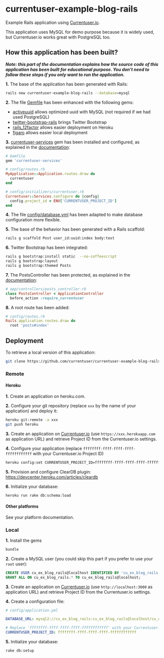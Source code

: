 # currentuser-example-blog-rails
Example Rails application using [Currentuser.io](http://www.currentuser.io).

This application uses MySQL for demo purpose because it is widely used, but Currentuser.io works great with PostgreSQL too.

## How this application has been built?

_**Note: this part of the documentation explains how the source code of this application has been built for educational purpose.
You don't need to follow these steps if you only want to run the application.**_

**1.** The base of the application has been generated with Rails:

```sh
rails new currentuser-example-blog-rails --database=mysql
```

**2.** The file [Gemfile](Gemfile) has been enhanced with the following gems:

* [activeuuid](https://github.com/jashmenn/activeuuid) allows optimized uuid with MySQL (not required if we had used PostgreSQL)
* [twitter-bootstrap-rails](https://github.com/seyhunak/twitter-bootstrap-rails) brings Twitter Bootstrap
* [rails_12factor](https://github.com/heroku/rails_12factor) allows easier deployment on Heroku
* [figaro](https://github.com/laserlemon/figaro) allows easier local deployment

**3.** [currentuser-services](https://github.com/currentuser/currentuser-services-gem) gem has been installed and configured,
as explained in the [documentation](http://www.currentuser.io/documentation/resources.html):

```ruby
# Gemfile
gem 'currentuser-services'
```

```ruby
# config/routes.rb
MyApplication::Application.routes.draw do
  currentuser
end
```

```ruby
# config/initializers/currentuser.rb
Currentuser::Services.configure do |config|
  config.project_id = ENV['CURRENTUSER_PROJECT_ID']
end
```

**4.** The file [config/database.yml](config/database.yml) has been adapted to make database configuration more flexible.

**5.** The base of the behavior has been generated with a Rails scaffold:

```sh
rails g scaffold Post user_id:uuid:index body:text
```

**6.** Twitter Bootstrap has been integrated:

```sh
rails g bootstrap:install static  --no-coffeescript
rails g bootstrap:layout
rails g bootstrap:themed Posts
```

**7.** The PostsController has been protected, as explained in the [documentation](http://www.currentuser.io/documentation/authentication.html):

```ruby
# app/controllers/posts_controller.rb
class PostsController < ApplicationController
  before_action :require_currentuser
```

**8.** A root route has been added:

```ruby
# config/routes.rb
Rails.application.routes.draw do
  root 'posts#index'
```

## Deployment

To retrieve a local version of this application:
```sh
git clone https://github.com/currentuser/currentuser-example-blog-rails.git
```

### Remote

#### Heroku

**1.** Create an application on heroku.com.

**2.** Configure your git repository (replace `xxx` by the name of your application) and deploy it:
```sh
heroku git:remote -a xxx
git push heroku
```

**3.** Create an application on [Currentuser.io](http://www.currentuser.io) (use `https://xxx.herokuapp.com` as application URL)
and retrieve Project ID from the Currentuser.io settings.

**4.** Configure your application (replace `ffffffff-ffff-ffff-ffff-ffffffffffff` with your Currentuser.io Project ID)

```sh
heroku config:set CURRENTUSER_PROJECT_ID=ffffffff-ffff-ffff-ffff-ffffffffffff
```

**5.** Provision and configure ClearDB plugin: https://devcenter.heroku.com/articles/cleardb

**6.** Initialize your database:
```sh
heroku run rake db:schema:load
```

#### Other platforms

See your platform documentation.

### Local

**1.** Install the gems

```sh
bundle
```

**2.** Create a MySQL user (you could skip this part if you prefer to use your `root` user):

```sql
CREATE USER cu_ex_blog_rails@localhost IDENTIFIED BY 'cu_ex_blog_rails';
GRANT ALL ON cu_ex_blog_rails.* TO cu_ex_blog_rails@localhost;
```

**3.** Create an application on [Currentuser.io](http://www.currentuser.io) (use `http://localhost:3000` as application URL)
and retrieve Project ID from the Currentuser.io settings.

**4.** Create a configuration file:

```yaml
# config/application.yml

DATABASE_URL: mysql2://cu_ex_blog_rails:cu_ex_blog_rails@localhost/cu_ex_blog_rails

# Replace 'ffffffff-ffff-ffff-ffff-ffffffffffff' with your Currentuser.io Project ID
CURRENTUSER_PROJECT_ID: ffffffff-ffff-ffff-ffff-ffffffffffff
```

**5.** Initialize your database:

```sh
rake db:setup
```

